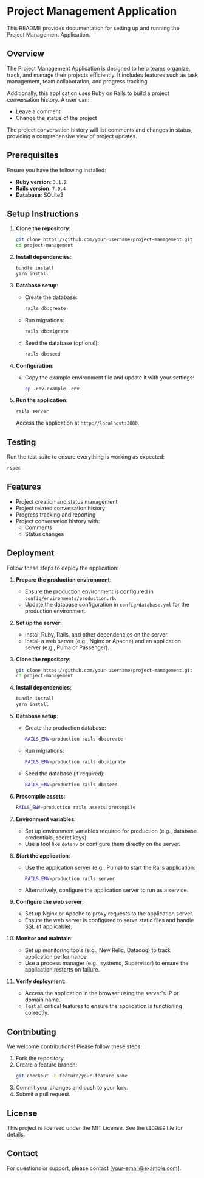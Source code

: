 # Project Management Application

This README provides documentation for setting up and running the Project Management Application.

## Overview

The Project Management Application is designed to help teams organize, track, and manage their projects efficiently. It includes features such as task management, team collaboration, and progress tracking.

Additionally, this application uses Ruby on Rails to build a project conversation history. A user can:

- Leave a comment
- Change the status of the project

The project conversation history will list comments and changes in status, providing a comprehensive view of project updates.

## Prerequisites

Ensure you have the following installed:

- **Ruby version**: `3.1.2`
- **Rails version**: `7.0.4`
- **Database**: SQLite3

## Setup Instructions

1. **Clone the repository**:
    ```bash
    git clone https://github.com/your-username/project-management.git
    cd project-management
    ```

2. **Install dependencies**:
    ```bash
    bundle install
    yarn install
    ```

3. **Database setup**:
    - Create the database:
      ```bash
      rails db:create
      ```
    - Run migrations:
      ```bash
      rails db:migrate
      ```
    - Seed the database (optional):
      ```bash
      rails db:seed
      ```

4. **Configuration**:
    - Copy the example environment file and update it with your settings:
      ```bash
      cp .env.example .env
      ```

5. **Run the application**:
    ```bash
    rails server
    ```

    Access the application at `http://localhost:3000`.

## Testing

Run the test suite to ensure everything is working as expected:
```bash
rspec
```

## Features

- Project creation and status management
- Project related conversation history
- Progress tracking and reporting
- Project conversation history with:
  - Comments
  - Status changes

## Deployment

Follow these steps to deploy the application:

1. **Prepare the production environment**:
    - Ensure the production environment is configured in `config/environments/production.rb`.
    - Update the database configuration in `config/database.yml` for the production environment.

2. **Set up the server**:
    - Install Ruby, Rails, and other dependencies on the server.
    - Install a web server (e.g., Nginx or Apache) and an application server (e.g., Puma or Passenger).

3. **Clone the repository**:
    ```bash
    git clone https://github.com/your-username/project-management.git
    cd project-management
    ```

4. **Install dependencies**:
    ```bash
    bundle install
    yarn install
    ```

5. **Database setup**:
    - Create the production database:
      ```bash
      RAILS_ENV=production rails db:create
      ```
    - Run migrations:
      ```bash
      RAILS_ENV=production rails db:migrate
      ```
    - Seed the database (if required):
      ```bash
      RAILS_ENV=production rails db:seed
      ```

6. **Precompile assets**:
    ```bash
    RAILS_ENV=production rails assets:precompile
    ```

7. **Environment variables**:
    - Set up environment variables required for production (e.g., database credentials, secret keys).
    - Use a tool like `dotenv` or configure them directly on the server.

8. **Start the application**:
    - Use the application server (e.g., Puma) to start the Rails application:
      ```bash
      RAILS_ENV=production rails server
      ```
    - Alternatively, configure the application server to run as a service.

9. **Configure the web server**:
    - Set up Nginx or Apache to proxy requests to the application server.
    - Ensure the web server is configured to serve static files and handle SSL (if applicable).

10. **Monitor and maintain**:
    - Set up monitoring tools (e.g., New Relic, Datadog) to track application performance.
    - Use a process manager (e.g., systemd, Supervisor) to ensure the application restarts on failure.

11. **Verify deployment**:
    - Access the application in the browser using the server's IP or domain name.
    - Test all critical features to ensure the application is functioning correctly.

## Contributing

We welcome contributions! Please follow these steps:

1. Fork the repository.
2. Create a feature branch:
    ```bash
    git checkout -b feature/your-feature-name
    ```
3. Commit your changes and push to your fork.
4. Submit a pull request.

## License

This project is licensed under the MIT License. See the `LICENSE` file for details.

## Contact

For questions or support, please contact [your-email@example.com].
